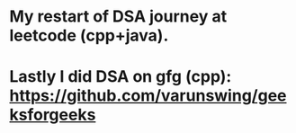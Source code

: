 # My restart of DSA journey at leetcode (cpp+java). <br>
# Lastly I did DSA on gfg (cpp): https://github.com/varunswing/geeksforgeeks <br>
